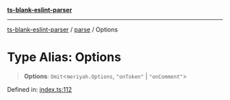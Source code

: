 [**ts-blank-eslint-parser**](../../../README.md)

***

[ts-blank-eslint-parser](../../../README.md) / [parse](../README.md) / Options

# Type Alias: Options

> **Options**: `Omit`\<`meriyah.Options`, `"onToken"` \| `"onComment"`\>

Defined in: [index.ts:112](https://github.com/Rel1cx/ts-blank-eslint-parser/blob/2287f77b69b11b20109967a407382e7f2c2ef666/src/index.ts#L112)
